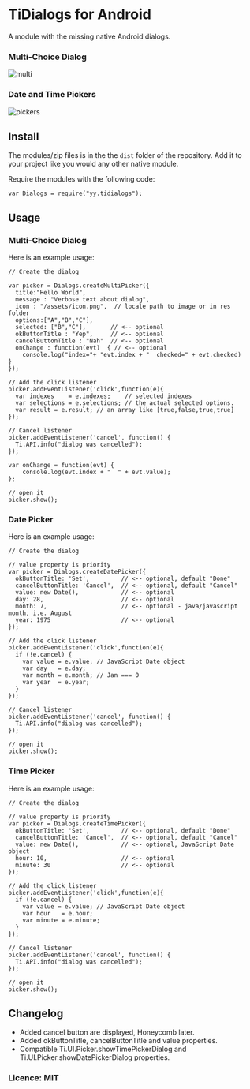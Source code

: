 # TiDialogs for Android

A module with the missing native Android dialogs.

### Multi-Choice Dialog

![multi](http://developer.android.com/images/ui/dialog_checkboxes.png)

### Date and Time Pickers

![pickers](http://developer.android.com/images/ui/pickers.png)

## Install

The modules/zip files is in the the `dist` folder of the repository. Add it to your project like you would any other native module.

Require the modules with the following code:

~~~
var Dialogs = require("yy.tidialogs");
~~~


## Usage

### Multi-Choice Dialog

Here is an example usage:

~~~
// Create the dialog

var picker = Dialogs.createMultiPicker({
  title:"Hello World", 
  message : "Verbose text about dialog", 
  icon : "/assets/icon.png",  // locale path to image or in res  folder
  options:["A","B","C"], 
  selected: ["B","C"],       // <-- optional
  okButtonTitle : "Yep",     // <-- optional
  cancelButtonTitle : "Nah"  // <-- optional
  onChange : function(evt)  { // <-- optional 
    console.log("index="+ "evt.index + "  checked=" + evt.checked)
}
});

// Add the click listener
picker.addEventListener('click',function(e){
  var indexes    = e.indexes;    // selected indexes
  var selections = e.selections; // the actual selected options.
  var result = e.result; // an array like [true,false,true,true]     
});

// Cancel listener
picker.addEventListener('cancel', function() {
  Ti.API.info("dialog was cancelled");
});

var onChange = function(evt) {
    console.log(evt.index + "  " + evt.value);
};

// open it
picker.show();
~~~

### Date Picker

Here is an example usage:

~~~
// Create the dialog

// value property is priority
var picker = Dialogs.createDatePicker({
  okButtonTitle: 'Set',         // <-- optional, default "Done"
  cancelButtonTitle: 'Cancel',  // <-- optional, default "Cancel"
  value: new Date(),            // <-- optional
  day: 28,                      // <-- optional
  month: 7,                     // <-- optional - java/javascript month, i.e. August
  year: 1975                    // <-- optional
});

// Add the click listener
picker.addEventListener('click',function(e){
  if (!e.cancel) {
    var value = e.value; // JavaScript Date object
    var day   = e.day;
    var month = e.month; // Jan === 0
    var year  = e.year;
  }
});

// Cancel listener
picker.addEventListener('cancel', function() {
  Ti.API.info("dialog was cancelled");
});

// open it
picker.show();
~~~

### Time Picker

Here is an example usage:

~~~
// Create the dialog

// value property is priority
var picker = Dialogs.createTimePicker({
  okButtonTitle: 'Set',         // <-- optional, default "Done"
  cancelButtonTitle: 'Cancel',  // <-- optional, default "Cancel"
  value: new Date(),            // <-- optional, JavaScript Date object
  hour: 10,                     // <-- optional
  minute: 30                    // <-- optional
});

// Add the click listener
picker.addEventListener('click',function(e){
  if (!e.cancel) {
    var value = e.value; // JavaScript Date object
    var hour   = e.hour;
    var minute = e.minute; 
  }
});

// Cancel listener
picker.addEventListener('cancel', function() {
  Ti.API.info("dialog was cancelled");
});

// open it
picker.show();
~~~


## Changelog
* Added cancel button are displayed, Honeycomb later.
* Added okButtonTitle, cancelButtonTitle and value properties.
* Compatible Ti.UI.Picker.showTimePickerDialog and Ti.UI.Picker.showDatePickerDialog properties.


### Licence: MIT

